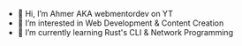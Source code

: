 - 👋 Hi, I’m Ahmer AKA webmentordev on YT
- 👀 I’m interested in Web Development & Content Creation
- 🌱 I’m currently learning Rust's CLI & Network Programming
